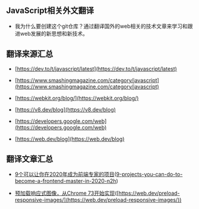 ## JavaScript相关外文翻译

- 我为什么要创建这个git仓库？通过翻译国外的web相关的技术文章来学习和跟进web发展的新思想和新技术。

## 翻译来源汇总

- [https://dev.to/t/javascript/latest](https://dev.to/t/javascript/latest)

- [https://www.smashingmagazine.com/category/javascript](https://www.smashingmagazine.com/category/javascript)

- [https://webkit.org/blog/](https://webkit.org/blog/)

- [https://v8.dev/blog](https://v8.dev/blog)

- [https://developers.google.com/web](https://developers.google.com/web)

- [https://web.dev/blog](https://web.dev/blog)

## 翻译文章汇总

- [9个可以让你在2020年成为前端专家的项目](./2019/01.9个可以让你在2020年成为前端专家的项目.md)([9-projects-you-can-do-to-become-a-frontend-master-in-2020-n2h](https://dev.to/simonholdorf/9-projects-you-can-do-to-become-a-frontend-master-in-2020-n2h))

- [预加载响应式图像，从Chrome 73开始实现](./2019/02.%5B译%5D预加载响应式图像，从Chrome%2073开始实现.md)([https://web.dev/preload-responsive-images/](https://web.dev/preload-responsive-images/))
